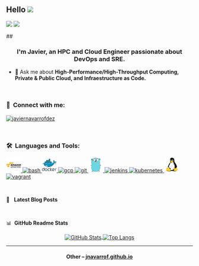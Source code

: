 ## Hello <img src="https://bestanimations.com/uploads/gifs/726892854earth-spinning-rotating-animation-14.gif" width="30px">

![](https://visitor-badge.glitch.me/badge?page_id=abhisheknaiidu.abhisheknaiidu)
![](https://komarev.com/ghpvc/?username=jnavarrof&label=Profile%20views&color=0e75b6&style=flat)

## <h3 align="center">I'm Javier, an HPC and Cloud Engineer passionate about DevOps and SRE.</h3>

- 💬 Ask me about **High-Performance/High-Throughput Computing, Private & Public Cloud, and Infraestructure as Code.**

<br/>

<h3 align="left">🔗 &nbsp;Connect with me:</h3>
<p align="left">
<a href="https://linkedin.com/in/javiernavarrofdez" target="blank"><img align="center" src="https://raw.githubusercontent.com/rahuldkjain/github-profile-readme-generator/master/src/images/icons/Social/linked-in-alt.svg" alt="javiernavarrofdez" height="30" width="40" /></a>
</p>

<br/>

<h3 align="left">🛠️ &nbsp;Languages and Tools:</h3>
<p align="left">
<a href="https://aws.amazon.com" target="_blank" rel="noreferrer"><img src="https://raw.githubusercontent.com/devicons/devicon/master/icons/amazonwebservices/amazonwebservices-original-wordmark.svg" alt="aws" width="40" height="40"/> </a> <a href="https://www.gnu.org/software/bash/" target="_blank" rel="noreferrer"> <img src="https://www.vectorlogo.zone/logos/gnu_bash/gnu_bash-icon.svg" alt="bash" width="40" height="40"/> </a> <a href="https://www.docker.com/" target="_blank" rel="noreferrer"> <img src="https://raw.githubusercontent.com/devicons/devicon/master/icons/docker/docker-original-wordmark.svg" alt="docker" width="40" height="40"/> </a> <a href="https://cloud.google.com" target="_blank" rel="noreferrer"> <img src="https://www.vectorlogo.zone/logos/google_cloud/google_cloud-icon.svg" alt="gcp" width="40" height="40"/> </a> <a href="https://git-scm.com/" target="_blank" rel="noreferrer"> <img src="https://www.vectorlogo.zone/logos/git-scm/git-scm-icon.svg" alt="git" width="40" height="40"/> </a> <a href="https://golang.org" target="_blank" rel="noreferrer"> <img src="https://raw.githubusercontent.com/devicons/devicon/master/icons/go/go-original.svg" alt="go" width="40" height="40"/> </a> <a href="https://www.jenkins.io" target="_blank" rel="noreferrer"> <img src="https://www.vectorlogo.zone/logos/jenkins/jenkins-icon.svg" alt="jenkins" width="40" height="40"/> </a> <a href="https://kubernetes.io" target="_blank" rel="noreferrer"> <img src="https://www.vectorlogo.zone/logos/kubernetes/kubernetes-icon.svg" alt="kubernetes" width="40" height="40"/> </a> <a href="https://www.linux.org/" target="_blank" rel="noreferrer"> <img src="https://raw.githubusercontent.com/devicons/devicon/master/icons/linux/linux-original.svg" alt="linux" width="40" height="40"/> </a> <a href="https://www.vagrantup.com/" target="_blank" rel="noreferrer"> <img src="https://www.vectorlogo.zone/logos/vagrantup/vagrantup-icon.svg" alt="vagrant" width="40" height="40"/> </a> 
</p>


<!--
<code><img height="20" src="https://raw.githubusercontent.com/github/explore/80688e429a7d4ef2fca1e82350fe8e3517d3494d/topics/javascript/javascript.png"></code>
<code><img height="20" src="https://raw.githubusercontent.com/github/explore/80688e429a7d4ef2fca1e82350fe8e3517d3494d/topics/vue/vue.png"></code>
<code><img height="20" src="https://raw.githubusercontent.com/github/explore/80688e429a7d4ef2fca1e82350fe8e3517d3494d/topics/react/react.png"></code>
<code><img height="20" src="https://raw.githubusercontent.com/github/explore/5c058a388828bb5fde0bcafd4bc867b5bb3f26f3/topics/graphql/graphql.png"></code>
<code><img height="20" src="https://raw.githubusercontent.com/github/explore/80688e429a7d4ef2fca1e82350fe8e3517d3494d/topics/nodejs/nodejs.png"></code>
<code><img height="20" src="https://raw.githubusercontent.com/github/explore/80688e429a7d4ef2fca1e82350fe8e3517d3494d/topics/cpp/cpp.png"></code>
<code><img height="20" src="https://raw.githubusercontent.com/github/explore/80688e429a7d4ef2fca1e82350fe8e3517d3494d/topics/python/python.png"></code>
<code><img height="20" src="https://raw.githubusercontent.com/github/explore/80688e429a7d4ef2fca1e82350fe8e3517d3494d/topics/mysql/mysql.png"></code>
<code><img height="20" src="https://raw.githubusercontent.com/github/explore/80688e429a7d4ef2fca1e82350fe8e3517d3494d/topics/firebase/firebase.png"></code>
<code><img height="20" src="https://raw.githubusercontent.com/github/explore/80688e429a7d4ef2fca1e82350fe8e3517d3494d/topics/git/git.png"></code>
-->

<br/>

📕 &nbsp; **Latest Blog Posts**
<!-- https://jnavarrof.github.io/feed.xml -->
<!-- BLOG-POST-LIST:START -->
<!-- BLOG-POST-LIST:END -->

<br/>

📊 &nbsp;**GitHub Readme Stats**
<p align="center"> 
<a href="https://github.com/jnavarrof/github-readme-stats">
  <img align="center" src="https://github-readme-stats.vercel.app/api?username=jnavarrof&count_private=true&show_icons=true&repo=github-readme-stats"  alt="GitHub Stats" />
</a>
<a href="https://github.com/jnavarrof/convoychat">
  <img align="center" src="https://github-readme-stats.vercel.app/api/top-langs/?username=jnavarrof&layout=compact" alt="Top Langs" />
</a>
</p>

---

<h4 align="center">Other – <a href='https://jnavarrof.github.io' target="_blank">jnavarrof.github.io</a><h4>
